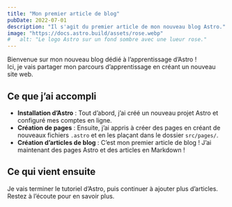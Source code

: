```yaml
---
title: "Mon premier article de blog"
pubDate: 2022-07-01
description: "Il s'agit du premier article de mon nouveau blog Astro."
image: "https://docs.astro.build/assets/rose.webp"
#   alt: "Le logo Astro sur un fond sombre avec une lueur rose."
---
```


Bienvenue sur mon nouveau blog dédié à l’apprentissage d’Astro !  
Ici, je vais partager mon parcours d’apprentissage en créant un nouveau site web.

## Ce que j’ai accompli

- **Installation d’Astro** : Tout d’abord, j’ai créé un nouveau projet Astro et configuré mes comptes en ligne.
- **Création de pages** : Ensuite, j’ai appris à créer des pages en créant de nouveaux fichiers `.astro` et en les plaçant dans le dossier `src/pages/`.
- **Création d’articles de blog** : C’est mon premier article de blog ! J’ai maintenant des pages Astro et des articles en Markdown !

## Ce qui vient ensuite

Je vais terminer le tutoriel d’Astro, puis continuer à ajouter plus d’articles.  
Restez à l’écoute pour en savoir plus.
